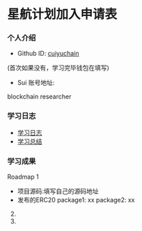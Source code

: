 # 星航计划加入申请表

### 个人介绍

* Github ID: [cuiyuchain](https://github.com/cuiyuchain)

(首次如果没有，学习完毕钱包在填写)
* Sui 账号地址: 

blockchain researcher

### 学习日志

- [学习日志](journal.md)
- [学习总结](summary.md)

### 学习成果

Roadmap  1  
- 项目源码:填写自己的源码地址
- 发布的ERC20
package1: xx
package2: xx


2.


3. 

